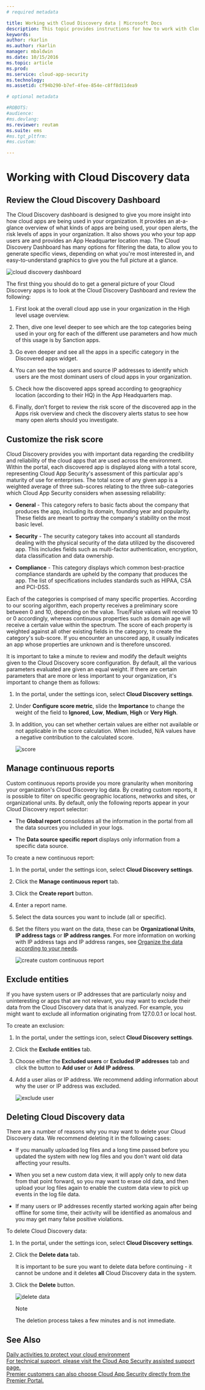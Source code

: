 ```yaml
---
# required metadata

title: Working with Cloud Discovery data | Microsoft Docs
description: This topic provides instructions for how to work with Cloud Discovery data, including working with the app risk score.
keywords:
author: rkarlin
ms.author: rkarlin
manager: mbaldwin
ms.date: 10/15/2016
ms.topic: article
ms.prod:
ms.service: cloud-app-security
ms.technology:
ms.assetid: cf94b290-b7ef-4fee-854e-c8ff8d11dea9

# optional metadata

#ROBOTS:
#audience:
#ms.devlang:
ms.reviewer: reutam
ms.suite: ems
#ms.tgt_pltfrm:
#ms.custom:

---
```


# Working with Cloud Discovery data
## Review the Cloud Discovery Dashboard

The Cloud Discovery dashboard is designed to give you more insight into how cloud apps are being used in your organization. It provides an at-a-glance overview of what kinds of apps are being used, your open alerts, the risk levels of apps in your organization. It also shows you who your top app users are and provides an App Headquarter location map. The Cloud Discovery Dashboard has many options for filtering the data, to allow you to generate specific views, depending on what you're most interested in, and easy-to-understand graphics to give you the full picture at a glance.

![cloud discovery dashboard](./media/cloud-discovery-dashboard.png)

The first thing you should do to get a general picture of your Cloud Discovery apps is to look at the Cloud Discovery Dashboard and review the following:
 
1. First look at the overall cloud app use in your organization in the High level usage overview.

2. Then, dive one level deeper to see which are the top categories being used in your org for each of the different use parameters and how much of this usage is by Sanction apps.

3. Go even deeper and see all the apps in a specific category in the Discovered apps widget.

4. You can see the top users and source IP addresses to identify which users are the most dominant users of cloud apps in your organization.
5. Check how the discovered apps spread according to geographicy location (according to their HQ) in the App Headquarters map.

6. Finally, don’t forget to review the risk score of the discovered app in the Apps risk overview and check the discovery alerts status to see how many open alerts should you investigate.


## Customize the risk score  
Cloud Discovery provides you with important data regarding the credibility and reliability of the cloud apps that are used across the environment. Within the portal, each discovered app is displayed along with a total score, representing Cloud App Security's assessment of this particular app's maturity of use for enterprises. The total score of any given app is a weighted average of three sub-scores relating to the three sub-categories which Cloud App Security considers when assessing reliability:  
  
-   **General** - This category refers to basic facts about the company that produces the app, including its domain, founding year and popularity. These fields are meant to portray the company's stability on the most basic level.  
  
-   **Security** - The security category takes into account all standards dealing with the physical security of the data utilized by the discovered app. This includes fields such as multi-factor authentication, encryption, data classification and data ownership.  
  
-   **Compliance** - This category displays which common best-practice compliance standards are upheld by the company that produces the app. The list of specifications includes standards such as HIPAA, CSA and PCI-DSS.  
  
Each of the categories is comprised of many specific properties. According to our scoring algorithm, each property receives a preliminary score between 0 and 10, depending on the value. True/False values will receive 10 or 0 accordingly, whereas continuous properties such as domain age will receive a certain value within the spectrum. The score of each property is weighted against all other existing fields in the category, to create the category's sub-score. If you encounter an unscored app, it usually indicates an app whose properties are unknown and is therefore unscored.  
  
It is important to take a minute to review and modify the default weights given to the Cloud Discovery score configuration. By default, all the various parameters evaluated are given an equal weight. If there are certain parameters that are more or less important to your organization, it's important to change them as follows:  
  
1.  In the portal, under the settings icon, select **Cloud Discovery settings**.  
  
2.  Under **Configure score metric**, slide the **Importance** to change the weight of the field to **Ignored**, **Low**, **Medium**, **High** or **Very High**.  
  
3.  In addition, you can set whether certain values are either not available or not applicable in the score calculation. When included, N/A values have a negative contribution to the calculated score.  
  
     ![score](./media/score.png "score")  
  
## Manage continuous reports  
Custom continuous reports provide you more granularity when monitoring your organization's Cloud Discovery log data. By creating custom reports, it is possible to filter on specific geographic locations, networks and sites, or organizational units. By default, only the following reports appear in your Cloud Discovery report selector:  
  
-  The **Global report** consolidates all the information in the portal from all the data sources you included in your logs.  
  
- The **Data source specific report** displays only information from a specific data source.  
  
To create a new continuous report:  
  
1.  In the portal, under the settings icon, select **Cloud Discovery settings**.  
  
2.  Click the **Manage continuous report** tab.  
  
3.  Click the **Create report** button.  
  
4.  Enter a report name.  
  
5.  Select the data sources you want to include (all or specific).  
  
6.  Set the filters you want on the data, these can be **Organizational Units**, **IP address tags** or **IP address ranges**. For more information on working with IP address tags and IP address ranges, see [Organize the data according to your needs](general-setup.md#IPtagsandRanges).  
  
    ![create custom continuous report](./media/create-custom-continuous-report.png) 
  
## Exclude entities  
If you have system users or IP addresses that are particularly noisy and uninteresting or apps that are not relevant, you may want to exclude their data from the Cloud Discovery data that is analyzed. For example, you might want to exclude all information originating from 127.0.0.1 or local host.  
  
To create an exclusion:  
  
1.  In the portal, under the settings icon, select **Cloud Discovery settings**.  
  
2.  Click the **Exclude entities** tab.  
  
3.  Choose either the **Excluded users** or **Excluded IP addresses** tab and click the button to **Add user** or **Add IP address**.  
  
4.  Add a user alias or IP address. We recommend adding information about why the user or IP address was excluded.  
  
     ![exclude user](./media/exclude-user.png "exclude user")  
  
## Deleting Cloud Discovery data  
There are a number of reasons why you may want to delete your Cloud Discovery data. We recommend deleting it in the following cases:  
  
-   If you manually uploaded log files and a long time passed before you updated the system with new log files and you don't want old data affecting your results.  
  
-   When you set a new custom data view, it will apply only to new data from that point forward, so you may want to erase old data, and then upload your log files again to enable the custom data view to pick up events in the log file data.  
  
-   If many users or IP addresses recently started working again after being offline for some time, their activity will be identified as anomalous and you may get many false positive violations.  
  
To delete Cloud Discovery data:  
  
1.  In the portal, under the settings icon, select **Cloud Discovery settings**.  
  
2.  Click the **Delete data** tab.  
  
     It is important to be sure you want to delete data before continuing - it cannot be undone and it deletes **all** Cloud Discovery data in the system.  
  
3.  Click the **Delete** button.  
  
     ![delete data](./media/delete-data.png "delete data")  
  
    > [!NOTE]  
    >  The deletion process takes a few minutes and is not immediate.  

## See Also  
[Daily activities to protect your cloud environment](daily-activities-to-protect-your-cloud-environment.md)   
[For technical support, please visit the Cloud App Security assisted support page.](http://support.microsoft.com/oas/default.aspx?prid=16031)   
[Premier customers can also choose Cloud App Security directly from the Premier Portal.](https://premier.microsoft.com/)  
  
  